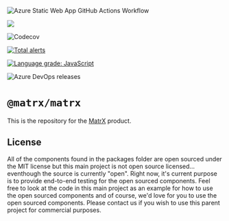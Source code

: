 ![Azure Static Web App GitHub Actions Workflow](https://img.shields.io/github/workflow/status/matrx-transformation/matrx/Build%20Deploy%20and%20Test?label=Build%20Deploy%20and%20Test&style=for-the-badge)

![](https://img.shields.io/github/workflow/status/matrx-transformation/matrx/Lint?label=Lint&style=for-the-badge)

![Codecov](https://img.shields.io/codecov/c/github/matrx-transformation/matrx?style=for-the-badge)

[![Total alerts](https://img.shields.io/lgtm/alerts/g/matrx-transformation/matrx.svg?logo=lgtm&logoWidth=18&style=for-the-badge)](https://lgtm.com/projects/g/matrx-transformation/matrx/alerts/)

[![Language grade: JavaScript](https://img.shields.io/lgtm/grade/javascript/g/matrx-transformation/matrx.svg?logo=lgtm&logoWidth=18&style=for-the-badge)](https://lgtm.com/projects/g/matrx-transformation/matrx/context:javascript)


![Azure DevOps releases](https://img.shields.io/azure-devops/release/matrx-transformation/eeebab5f-7e66-4a67-bd67-c98a299f2aae/1/1?style=for-the-badge)

# `@matrx/matrx`

This is the repository for the [MatrX](https://matrx.co) product.

## License

All of the components found in the packages folder are open sourced under the MIT license but this main project is not open source licensed... eventhough the source is currently "open". Right now, it's current purpose is to provide end-to-end testing for the open sourced components. Feel free to look at the code in this main project as an example for how to use the open sourced components and of course, we'd love for you to use the open sourced components. Please contact us if you wish to use this parent project for commercial purposes.
